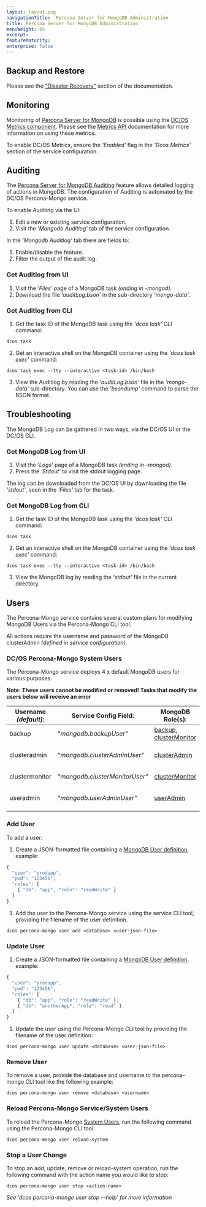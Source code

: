 ```yaml
---
layout: layout.pug
navigationTitle:  Percona Server for MongoDB Administration
title: Percona Server for MongoDB Administration
menuWeight: 65
excerpt:
featureMaturity:
enterprise: false
---
```


## Backup and Restore

Please see the ["Disaster Recovery"](https://docs.mesosphere.com/services/percona-mongo/0.3.0-3.6.5/disaster-recovery/) section of the documentation.

## Monitoring

Monitoring of [Percona Server for MongoDB](https://www.percona.com/software/mongo-database/percona-server-for-mongodb) is possible using the [DC/OS Metrics component](https://docs.mesosphere.com/1.11/metrics/). Please see the [Metrics API](https://docs.mesosphere.com/1.11/metrics/metrics-api/) documentation for more information on using these metrics.

To enable DC/OS Metrics, ensure the *'Enabled'* flag in the *'Dcos Metrics'* section of the service configuration. 

## Auditing

The [Percona Server for MongoDB Auditing](https://www.percona.com/doc/percona-server-for-mongodb/auditing.html) feature allows detailed logging of actions in MongoDB. The configuration of Auditing is automated by the DC/OS Percona-Mongo service.

To enable Auditing via the UI:
1. Edit a new or existing service configuration.
1. Visit the *'Mongodb Auditlog'* tab of the service configuration.

In the *'Mongodb Auditlog'* tab there are fields to:
1. Enable/disable the feature.
1. Filter the output of the audit log.

### Get Auditlog from UI

1. Visit the *'Files'* page of a MongoDB task *(ending in -mongod)*.
1. Download the file *'auditLog.bson'* in the sub-directory *'mongo-data'*.

### Get Auditlog from CLI
1. Get the task ID of the MongoDB task using the *'dcos task'* CLI command:
```shell
dcos task
```
2. Get an interactive shell on the MongoDB container using the *'dcos task exec'* command:
```shell
dcos task exec --tty --interactive <task-id> /bin/bash
```
3. View the Auditlog by reading the *'auditLog.bson'* file in the *'mongo-data'* sub-directory. You can use the *'bsondump'* command to parse the BSON format.

## Troubleshooting

The MongoDB Log can be gathered in two ways, via the DC/OS UI or the DC/OS CLI.

### Get MongoDB Log from UI

1. Visit the *'Logs'* page of a MongoDB task *(ending in -mongod)*.
1. Press the *'Stdout'* to visit the stdout logging page.

The log can be downloaded from the DC/OS UI by downloading the file *'stdout'*, seen in the *'Files'* tab for the task.

### Get MongoDB Log from CLI

1. Get the task ID of the MongoDB task using the *'dcos task'* CLI command:
```shell
dcos task
```
2. Get an interactive shell on the MongoDB container using the *'dcos task exec'* command:
```shell
dcos task exec --tty --interactive <task-id> /bin/bash
```
3. View the MongoDB log by reading the *'stdout'* file in the current directory.

## Users
<a name="mongodb-users"></a>

The Percona-Mongo service contains several custom plans for modifying MongoDB Users via the Percona-Mongo CLI tool.

All actions require the username and password of the MongoDB clusterAdmin *(defined in service configuration)*.

### DC/OS Percona-Mongo System Users
<a name="system-users"></a>

The Percona-Mongo service deploys 4 x default MongoDB users for various purposes.

**Note: These users cannot be modified or removed! Tasks that modify the users below will receive an error**

| Username *(default)*: | Service Config Field:          | MongoDB Role(s):                                                                           | Internal Purpose: |
|-----------------------|--------------------------------|--------------------------------------------------------------------------------------------|-------------------|
| backup                | *"mongodb.backupUser"*         | [backup](https://docs.mongodb.com/manual/reference/built-in-roles/#backup), [clusterMonitor](https://docs.mongodb.com/manual/reference/built-in-roles/#clusterMonitor) | Backup Tasks |
| clusteradmin          | *"mongodb.clusterAdminUser"*   | [clusterAdmin](https://docs.mongodb.com/manual/reference/built-in-roles/#clusterAdmin)     | Cluster Administration Tasks |
| clustermonitor        | *"mongodb.clusterMonitorUser"* | [clusterMonitor](https://docs.mongodb.com/manual/reference/built-in-roles/#clusterMonitor) | DC/OS Healthchecks |
| useradmin             | *"mongodb.userAdminUser"*      | [userAdmin](https://docs.mongodb.com/manual/reference/built-in-roles/#clusterMonitor)      | User Administration Tasks |

### Add User

To add a user:

1. Create a JSON-formatted file containing a [MongoDB User definition](https://docs.mongodb.com/manual/reference/method/db.createUser/#definition), example:

```javascript
{
  "user": "prodapp",
  "pwd": "123456",
  "roles": [
    { "db": "app", "role": "readWrite" }
  ]
}
```

1. Add the user to the Percona-Mongo service using the service CLI tool, providing the filename of the user definition.

```shell
dcos percona-mongo user add <database> <user-json-file>
```

### Update User

1. Create a JSON-formatted file containing a [MongoDB User definition](https://docs.mongodb.com/manual/reference/method/db.createUser/#definition), example:

```javascript
{
  "user": "prodapp",
  "pwd": "123456",
  "roles": [
    { "db": "app", "role": "readWrite" },
    { "db": "anotherApp", "role": "read" },
  ]
}
```

1. Update the user using the Percona-Mongo CLI tool by providing the filename of the user definition:

```shell
dcos percona-mongo user update <database> <user-json-file>
```

### Remove User

To remove a user, provide the database and username to the percona-mongo CLI tool like the following example:

```shell
dcos percona-mongo user remove <database> <username>
```

### Reload Percona-Mongo Service/System Users

To reload the Percona-Mongo [System Users](#system-users), run the following command using the Percona-Mongo CLI tool:

```shell
dcos percona-mongo user reload-system
```

### Stop a User Change

To stop an add, update, remove or reload-system operation, run the following command with the action name you would like to stop:

```shell
dcos percona-mongo user stop <action-name>
```

*See 'dcos percona-mongo user stop --help' for more information*
